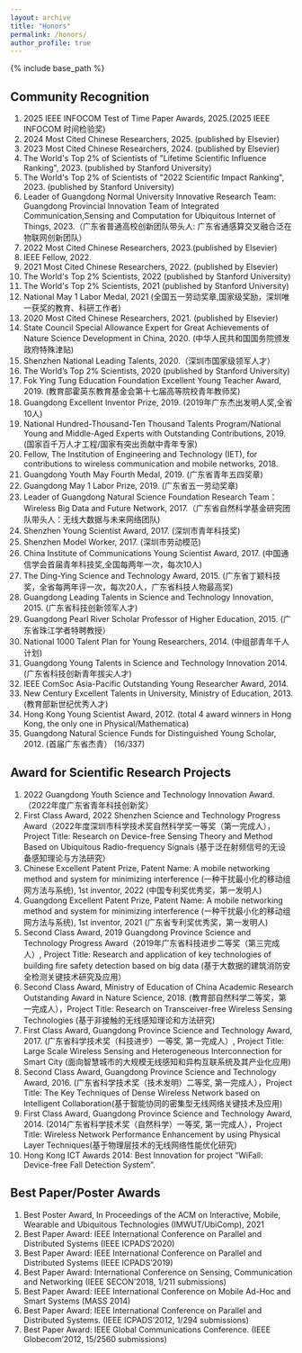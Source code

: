 ```yaml
---
layout: archive
title: "Honors"
permalink: /honors/
author_profile: true
---
```


{% include base_path %}

## Community Recognition

1. 2025 IEEE INFOCOM Test of Time Paper Awards, 2025.(2025 IEEE INFOCOM 时间检验奖)
2. 2024 Most Cited Chinese Researchers, 2025. (published by Elsevier)
2. 2023 Most Cited Chinese Researchers, 2024. (published by Elsevier)
3. The World's Top 2% of Scientists of "Lifetime Scientific Influence Ranking", 2023. (published by Stanford University)
4. The World's Top 2% of Scientists of "2022 Scientific Impact Ranking", 2023. (published by Stanford University)
5. Leader of Guangdong Normal University Innovative Research Team: Guangdong Provincial Innovation Team of Integrated Communication,Sensing and Computation for Ubiquitous Internet of Things, 2023.（广东省普通高校创新团队带头人: 广东省通感算交叉融合泛在物联网创新团队）
6. 2022 Most Cited Chinese Researchers, 2023.(published by Elsevier)
7. IEEE Fellow, 2022.
8. 2021 Most  Cited Chinese Researchers, 2022. (published by Elsevier)
9. The World's Top 2% Scientists, 2022 (published by Stanford University)
10. The World's Top 2% Scientists, 2021 (published by Stanford University)
11. National May 1 Labor Medal, 2021 (全国五一劳动奖章,国家级奖励，深圳唯一获奖的教育、科研工作者)
12. 2020 Most  Cited Chinese Researchers, 2021. (published by Elsevier)
13. State Council Special Allowance Expert for Great Achievements of Nature Science Development in China, 2020.  (中华人民共和国国务院颁发政府特殊津贴)
14. Shenzhen National Leading Talents, 2020.（深圳市国家级领军人才）
15. The World’s Top 2% Scientists, 2020 (published by Stanford University)
16. Fok Ying Tung Education Foundation Excellent Young Teacher Award, 2019. (教育部霍英东教育基金会第十七届高等院校青年教师奖)
17. Guangdong Excellent Inventor Prize, 2019. (2019年广东杰出发明人奖,全省10人)
18. National Hundred-Thousand-Ten Thousand Talents Program/National Young and Middle-Aged Experts with Outstanding Contributions, 2019. (国家百千万人才工程/国家有突出贡献中青年专家)
19. Fellow, The Institution of Engineering and Technology (IET), for contributions to wireless communication and mobile networks, 2018.
20. Guangdong Youth May Fourth Medal, 2019.  (广东省青年五四奖章)
21. Guangdong May 1 Labor Prize, 2019.  (广东省五一劳动奖章)
22. Leader of Guangdong Natural Science Foundation Research Team：Wireless Big Data and Future Network, 2017.（广东省自然科学基金研究团队带头人：无线大数据与未来网络团队)
23. Shenzhen Young Scientist Award, 2017. (深圳市青年科技奖)
24. Shenzhen Model Worker, 2017. (深圳市劳动模范)
25. China Institute of Communications Young Scientist Award, 2017. (中国通信学会首届青年科技奖,全国每两年一次，每次10人)
26. The Ding-Ying Science and Technology Award, 2015. (广东省丁颖科技奖，全省每两年评一次，每次20人，广东省科技人物最高奖)
27. Guangdong Leading Talents in Science and Technology Innovation, 2015. (广东省科技创新领军人才)
28. Guangdong Pearl River Scholar Professor of Higher Education, 2015. (广东省珠江学者特聘教授）
29. National 1000 Talent Plan for Young Researchers, 2014. (中组部青年千人计划)
30. Guangdong Young Talents in Science and Technology Innovation 2014. (广东省科技创新青年拔尖人才)
31. IEEE ComSoc Asia-Pacific Outstanding Young Researcher Award, 2014.
32. New Century Excellent Talents in University, Ministry of Education, 2013. (教育部新世纪优秀人才)
33. Hong Kong Young Scientist Award, 2012. (total 4 award winners in Hong Kong, the only one in Physical/Mathematica)
34. Guangdong Natural Science Funds for Distinguished Young Scholar, 2012. (首届广东省杰青） (16/337)

## Award for Scientific Research Projects

1.	2022 Guangdong Youth Science and Technology Innovation Award.（2022年度广东省青年科技创新奖）
2.	First Class Award, 2022 Shenzhen Science and Technology Progress Award（2022年度深圳市科学技术奖自然科学奖一等奖（第一完成人），Project Title: Research on Device-free Sensing Theory and Method Based on Ubiquitous Radio-frequency Signals (基于泛在射频信号的无设备感知理论与方法研究）
3.	Chinese Excellent Patent Prize, Patent Name: A mobile networking method and system for minimizing interference (一种干扰最小化的移动组网方法与系统), 1st inventor, 2022  (中国专利奖优秀奖，第一发明人)
4.	Guangdong Excellent Patent Prize, Patent Name: A mobile networking method and system for minimizing interference (一种干扰最小化的移动组网方法与系统), 1st inventor, 2021  (广东省专利奖优秀奖，第一发明人)
5.	Second Class Award, 2019 Guangdong Province Science and Technology Progress Award（2019年广东省科技进步二等奖（第三完成人）, Project Title: Research and application of key technologies of building fire safety detection based on big data (基于大数据的建筑消防安全检测关键技术研究及应用）
6.	Second Class Award, Ministry of Education of China Academic Research Outstanding Award in Nature Science, 2018. (教育部自然科学二等奖，第一完成人），Project Title: Research on Transceiver-free Wireless Sensing Technologies (基于非接触的无线感知理论和方法研究)
7.	First Class Award, Guangdong Province Science and Technology Award, 2017.  (广东省科学技术奖（科技进步）一等奖, 第一完成人）, Project Title: Large Scale Wireless Sensing and Heterogeneous Interconnection for Smart City (面向智慧城市的大规模无线感知和异构互联系统及其产业化应用)
8.	Second Class Award, Guangdong Province Science and Technology Award, 2016. (广东省科学技术奖（技术发明）二等奖, 第一完成人），Project Title: The Key Techniques of Dense Wireless Network based on Intelligent Collaboration(基于智能协同的密集型无线网络关键技术及应用)
9.	First Class Award, Guangdong Province Science and Technology Award, 2014.  (2014广东省科学技术奖（自然科学）一等奖, 第一完成人），Project Title: Wireless Network Performance Enhancement by using Physical Layer Techniques(基于物理层技术的无线网络性能优化研究)
10.	Hong Kong ICT Awards 2014: Best Innovation for project “WiFall: Device-free Fall Detection System”.

## Best Paper/Poster Awards

1.	Best Poster Award, In Proceedings of the ACM on Interactive, Mobile, Wearable and Ubiquitous Technologies (IMWUT/UbiComp), 2021
2.	Best Paper Award: IEEE International Conference on Parallel and Distributed Systems (IEEE ICPADS’2020)
3.	Best Paper Award: IEEE International Conference on Parallel and Distributed Systems (IEEE ICPADS’2019)
4.	Best Paper Award: International Conference on Sensing, Communication and Networking (IEEE SECON’2018, 1/211 submissions)
5.	Best Paper Award: IEEE International Conference on Mobile Ad-Hoc and Smart Systems (MASS 2014)
6.	Best Paper Award: IEEE International Conference on Parallel and Distributed Systems. (IEEE ICPADS’2012, 1/294 submissions)
7.	Best Paper Award: IEEE Global Communications Conference. (IEEE Globecom’2012, 15/2560 submissions)
